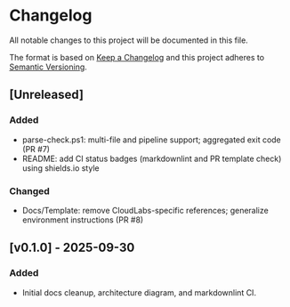 # Changelog

All notable changes to this project will be documented in this file.

The format is based on [Keep a Changelog](https://keepachangelog.com/) and this project adheres to [Semantic Versioning](https://semver.org/).

## [Unreleased]

### Added

- parse-check.ps1: multi-file and pipeline support; aggregated exit code (PR #7)
- README: add CI status badges (markdownlint and PR template check) using shields.io style

### Changed

- Docs/Template: remove CloudLabs-specific references; generalize environment instructions (PR #8)

## [v0.1.0] - 2025-09-30

### Added

- Initial docs cleanup, architecture diagram, and markdownlint CI.

